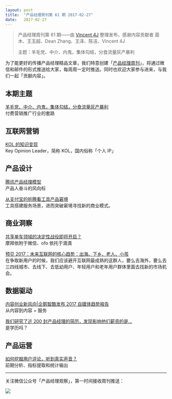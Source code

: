 ```yaml
---
layout: post
title:  "产品经理周刊第 61 期 2017-02-27"
date:   2017-02-27
---
```


> 产品经理周刊第 61 期——由 [Vincent 4J](http://pmweekly.com/contributors#vincent4j) 整理发布，感谢内容贡献者 茵木、王玉超、Dean Zhang、王泽、陈洁、Vincent 4J
> 
> 主题：羊毛党、中介、内鬼，集体勾结，分食流量灰产暴利

为了能更好的传播产品经理精品文章，我们特意创建「[产品经理周刊](http://pmweekly.com/)」，将通过微信和邮件的形式推送给大家，每周周一定时推送。同时也欢迎大家参与进来，与我们一起「贡献内容」。    

## 本期主题  

[羊毛党、中介、内鬼，集体勾结，分食流量灰产暴利](https://mp.weixin.qq.com/s?__biz=MzIxNjM3MDc4Mg==&mid=2247484469&idx=1&sn=d0a91853e1030c2e10d6bf48b11a3b8a&chksm=978b5f04a0fcd61267ce116256507ba610cf118290f3a7841804dd925236d5b4522fb4cbcf02&mpshare=1&scene=1&srcid=0227cXvyPrTrK0yKVBOCXeJ9&key=15ea8df84a3c5419d9c90d448732b0f5ca1c2bc7f51dda305b5e198143e41bc96a4ce8c4d951603736731ad6bf42943e047562df934f3b284ec4b1f8fc5c889dce1e6ac31518304b4d6df38c2fb6bf2f&ascene=0&uin=NDgwNzA1&devicetype=iMac+MacBookPro11%2C1+OSX+OSX+10.12.3+build(16D32)&version=12020002&nettype=WIFI&fontScale=100&pass_ticket=aBBrDKoYHZlWPnjS%2FgoNlRlNXI%2FZUtIYqiKSQXOnLPI%3D)     
付费营销推广行业的套路     

## 互联网营销 

[KOL 的知识变现](http://www.jianshu.com/p/9f663609d988)   
Key Opinion Leader，简称 KOL，国内俗称「个人 IP」     

## 产品设计   

[腾讯产品经理模型](http://com-4jplus-temp.qiniudn.com/2017/01/8mdnf.png)   
产品人奋斗的风向标   

[从支付宝的折腾看工具产品窘境](https://mp.weixin.qq.com/s?__biz=MjM5NDEwMjg2MA==&mid=2650905575&idx=1&sn=b4b862b7ca20a45810da630a5e1205d3&chksm=bd79d0c48a0e59d27b612221dbf568b2229b43dc0e8bd6710d7d8a0f547d6305d7fc766b0d0b&mpshare=1&scene=1&srcid=0221W7eMJMKNEtfltZATU9U5&key=ca96bbc32d023c68ed73f2a0a279122f26a3016e882c762e52bc8ef8b2a6af8262b092cc88ea5368f1b95d69776a1637d5520ddaafe67061abf5d3526dcabeafb46ba3f7d0711a6ae5caf2731ce3a434&ascene=0&uin=NDgwNzA1&devicetype=iMac+MacBookPro11%2C1+OSX+OSX+10.12.3+build(16D32)&version=12020002&nettype=WIFI&fontScale=100&pass_ticket=aBBrDKoYHZlWPnjS%2FgoNlRlNXI%2FZUtIYqiKSQXOnLPI%3D)    
工具搭建服务场景，进而突破窘境寻找新的商业模式。         

## 商业洞察         

[共享单车领域的决定性战役即将开启？](https://mp.weixin.qq.com/s?__biz=MjM5NDUyOTAwOA==&mid=2652915063&idx=1&sn=ea5fce553a2761f9738353ed597209c1&chksm=bd528ee88a2507fe62c0b6e706075963eca28525c4cca029a3a36f4a1c7ad28bbe84e277c7bf&mpshare=1&scene=1&srcid=0227UdEoMVRnvOE4zxzCTHVt&key=5af648342e4c4f3bda0a9a93334b2e8276b6e0d4822ee931ad800f551f216c78ea71042681b3abd2d31d5cbb3aa50c601818962009eb99d87c6142fbefb9efd3dc980b40a6ebcababed2a0241a7cf5b8&ascene=0&uin=NDgwNzA1&devicetype=iMac+MacBookPro11%2C1+OSX+OSX+10.12.3+build(16D32)&version=12020002&nettype=WIFI&fontScale=100&pass_ticket=aBBrDKoYHZlWPnjS%2FgoNlRlNXI%2FZUtIYqiKSQXOnLPI%3D)   
摩拜依附于微信、ofo 依托于滴滴   

[预见 2017：未来互联网的核心趋势：出海、下乡、老人、小孩](http://www.biangejia.com/43153)   
在争取新用户的时候，我们应该避开互联网最成熟的这群人，要么去海外，要么去三四线城市、去线下、去低幼用户、年轻用户和老年用户群体里面去找新的市场机会。      

## 数据驱动

[内容创业新风向|企鹅智酷发布 2017 自媒体趋势报告](https://mp.weixin.qq.com/s?__biz=MzA5NDMxMTAyMg==&mid=2650245800&idx=1&sn=08a2cf3671ace28fd01b35a37b19745a&chksm=8853ada9bf2424bf86ac5b6bc973dc0cf512d1abf845769ee3d3dc02c945bf76ee636523cfae&mpshare=1&scene=1&srcid=02213n58i4exgjgcnrUQNj3Y&key=997a0a30724901e156b835a4951e09d488e600b898bc127ec161625bf7fd28930d28a8d3cac341968a2d0a59a8acf68295ead27d2c780deba05a642528e204dbb72284a8863d757926168dcaf2e86ed0&ascene=0&uin=NDgwNzA1&devicetype=iMac+MacBookPro11%2C1+OSX+OSX+10.12.3+build(16D32)&version=12020002&nettype=WIFI&fontScale=100&pass_ticket=aBBrDKoYHZlWPnjS%2FgoNlRlNXI%2FZUtIYqiKSQXOnLPI%3D)   
从内容到内容 + 服务   

[我们研究了近 200 封产品经理的简历，发现影响他们薪资的是…](https://zhuanlan.zhihu.com/p/24358603)  
是学历吗？  

## 产品运营

[如何挖掘用户评论，听到真实声音？](https://mp.weixin.qq.com/s?__biz=MzA4ODQyNzg1MQ==&mid=2649107182&idx=1&sn=e8e37df8f7b3c9621efdcfade9a83afd&chksm=8838d6cabf4f5fdca91cf153cb60c4388a893b9c58cc922311e15982427f64d88c0788d5abd5&mpshare=1&scene=1&srcid=0224rDHMdWqVaeyadnUhIesu&key=5af648342e4c4f3bcf09f0629b72df5b2a3913cee4527412c64ea384b3535d7e3c0346c0b72cf63d74360f3dff83cf1019fc8b824fce6dac3efc9f46b8b0fbdc2d9efe0e9efab9cd214b31d8ffe25070&ascene=0&uin=NDgwNzA1&devicetype=iMac+MacBookPro11%2C1+OSX+OSX+10.12.3+build(16D32)&version=12020002&nettype=WIFI&fontScale=100&pass_ticket=aBBrDKoYHZlWPnjS%2FgoNlRlNXI%2FZUtIYqiKSQXOnLPI%3D)   
前期分析、指标提取和统计输出    
  
---
关注微信公众号「产品经理观察」，第一时间接收周刊推送：          
  
![](http://com-4jplus-temp.qiniudn.com/pmweekly-weixin.jpg)   